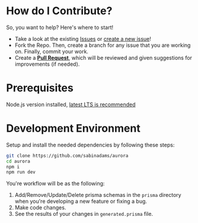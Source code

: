 # How do I Contribute?

So, you want to help? Here's where to start!

- Take a look at the existing [Issues](https://github.com/sabinadams/aurora/issues) or [create a new issue](https://github.com/sabinadams/aurora/issues/new)!
- Fork the Repo. Then, create a branch for any issue that you are working on. Finally, commit your work.
- Create a **[Pull Request](https://github.com/sabinadams/aurora/compare)**, which will be reviewed and given suggestions for improvements (if needed).

# Prerequisites

Node.js version installed, [latest LTS is recommended](https://nodejs.org/en/about/releases/)

# Development Environment

Setup and install the needed dependencies by following these steps:

```sh
git clone https://github.com/sabinadams/aurora
cd aurora
npm i
npm run dev
```

You're workflow will be as the following:

1. Add/Remove/Update/Delete prisma schemas in the `prisma` directory when you're developing a new feature or fixing a bug.
2. Make code changes.
3. See the results of your changes in `generated.prisma` file.

